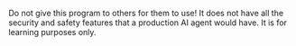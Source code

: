 Do not give this program to others for them to use! It does not have all the security and safety features that a production AI agent would have. It is for learning purposes only.
